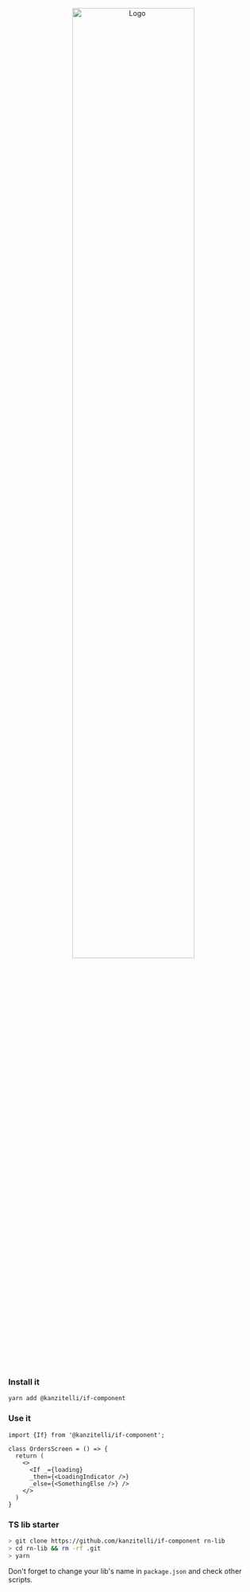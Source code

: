<p align="center">
  <img src="https://xxx-files.ggc.team/oss/rnn-screens/rnn-screens-logo.png" width="70%" title="Logo">
</p>

### Install it

```
yarn add @kanzitelli/if-component
```

### Use it

```tsx
import {If} from '@kanzitelli/if-component';

class OrdersScreen = () => {
  return (
    <>
      <If _={loading}
      _then={<LoadingIndicator />}
      _else={<SomethingElse />} />
    </>
  )
}
```

### TS lib starter

```bash
> git clone https://github.com/kanzitelli/if-component rn-lib
> cd rn-lib && rm -rf .git
> yarn
```

Don't forget to change your lib's name in `package.json` and check other scripts.

